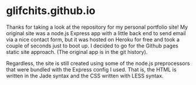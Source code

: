 glifchits.github.io
===================

Thanks for taking a look at the repository for my personal portfolio site! My original site was a node.js Express app with a little back end to send email via a nice contact form, but it was hosted on Heroku for free and took a couple of seconds just to boot up. I decided to go for the Github pages static site approach. (The original app is in the git history).

Regardless, the site is still created using some of the node.js preprocessors that were bundled with the Express config I used. That is, the HTML is written in the Jade syntax and the CSS written with LESS syntax.
